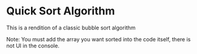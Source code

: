 # Quick Sort Algorithm

This is a rendition of a classic bubble sort algorithm

Note: You must add the array you want sorted into the code itself, there is not UI in the console.